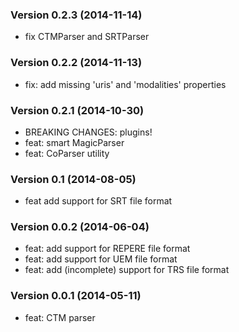 
### Version 0.2.3 (2014-11-14)

  - fix CTMParser and SRTParser

### Version 0.2.2 (2014-11-13)

  - fix: add missing 'uris' and 'modalities' properties

### Version 0.2.1 (2014-10-30)

  - BREAKING CHANGES: plugins!
  - feat: smart MagicParser
  - feat: CoParser utility

### Version 0.1 (2014-08-05)

  - feat add support for SRT file format

### Version 0.0.2 (2014-06-04)

  - feat: add support for REPERE file format
  - feat: add support for UEM file format
  - feat: add (incomplete) support for TRS file format

### Version 0.0.1 (2014-05-11)

  - feat: CTM parser